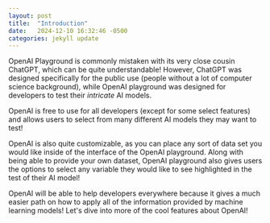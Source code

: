 ```yaml
---
layout: post
title:  "Introduction"
date:   2024-12-10 16:32:46 -0500
categories: jekyll update
---
```


OpenAI Playground is commonly mistaken with its very close cousin ChatGPT, which can be quite understandable! However, ChatGPT was designed specifically for the public use (people without a lot of computer science background), while OpenAI playground was designed for developers to test their *intricate* AI models.

OpenAI is free to use for all developers (except for some select features) and allows users to select from many different AI models they may want to test!

OpenAI is also quite customizable, as you can place any sort of data set you would like inside of the interface of the OpenAI playground. Along with being able to provide your own dataset, OpenAI playground also gives users the options to select any variable they would like to see highlighted in the test of their AI model!

OpenAI will be able to help developers everywhere because it gives a much easier path on how to apply all of the information provided by machine learning models! Let's dive into more of the cool features about OpenAI!
